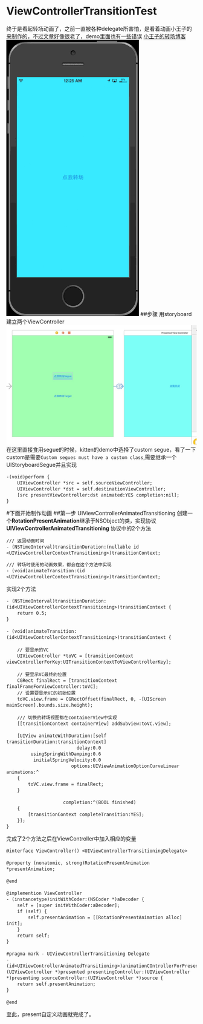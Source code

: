 # ViewControllerTransitionTest
终于是看起转场动画了，之前一直被各种delegate所害怕，是看着动画小王子的来制作的，不过文章好像很老了，demo里面也有一些错误
[小王子的转场博客](http://www.kittenyang.com/uiviewcontrollertransitioning/)	
![](./picture.gif)
##步骤
用storyboard建立两个ViewController
![](./picture1.png)
在这里直接食用segue的时候，kitten的demo中选择了custom segue，看了一下custom是需要`Custom segues must have a custom class`,需要继承一个UIStoryboardSegue并且实现

```	
-(void)perform {
	UIViewController *src = self.sourceViewController;
	UIViewController *dst = self.destinationViewController;
	[src presentViewController:dst animated:YES completion:nil];
}
```	
#下面开始制作动画
##第一步 UIViewControllerAnimatedTransitioning
创建一个**RotationPresentAnimation**继承于NSObject的类，实现协议**UIViewControllerAnimatedTransitioning**
协议中的2个方法

```obj-c
/// 返回动画时间
- (NSTimeInterval)transitionDuration:(nullable id <UIViewControllerContextTransitioning>)transitionContext;
```

```obj-c
/// 转场时使用的动画效果，都会在这个方法中实现
- (void)animateTransition:(id <UIViewControllerContextTransitioning>)transitionContext;
```
实现2个方法

```obj-c
- (NSTimeInterval)transitionDuration:(id<UIViewControllerContextTransitioning>)transitionContext {
    return 0.5;
}

- (void)animateTransition:(id<UIViewControllerContextTransitioning>)transitionContext {
    
    // 要显示的VC
    UIViewController *toVC = [transitionContext viewControllerForKey:UITransitionContextToViewControllerKey];
    
    // 要显示VC最终的位置
    CGRect finalRect = [transitionContext finalFrameForViewController:toVC];
    // 设置要显示VC的初始位置
    toVC.view.frame = CGRectOffset(finalRect, 0, -[UIScreen mainScreen].bounds.size.height);
    
    /// 切换的转场视图都在containerView中实现
    [[transitionContext containerView] addSubview:toVC.view];
    
    [UIView animateWithDuration:[self transitionDuration:transitionContext]
                          delay:0.0
         usingSpringWithDamping:0.6
          initialSpringVelocity:0.0
                        options:UIViewAnimationOptionCurveLinear animations:^
    {
        toVC.view.frame = finalRect;
    }
    
                     completion:^(BOOL finished)
    {
        [transitionContext completeTransition:YES];
    }];
}
```

完成了2个方法之后在ViewController中加入相应的变量
```obj-c
@interface ViewController() <UIViewControllerTransitioningDelegate>

@property (nonatomic, strong)RotationPresentAnimation *presentAnimation;

@end

@implemention ViewController
- (instancetype)initWithCoder:(NSCoder *)aDecoder {
    self = [super initWithCoder:aDecoder];
    if (self) {
        self.presentAnimation = [[RotationPresentAnimation alloc] init];
    }
    return self;
}

#pragma mark - UIViewControllerTransitioning Delegate
- (id<UIViewControllerAnimatedTransitioning>)animationCOntrollerForPresentedController:(UIViewController *)presented presentingController:(UIViewController *)presenting sourceController:(UIViewController *)source {
	return self.presentAnimation;
}

@end

```
至此，present自定义动画就完成了。